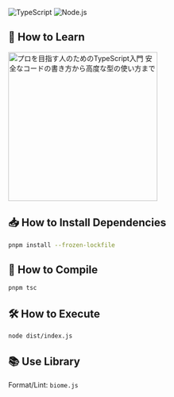 ![TypeScript](https://img.shields.io/badge/TypeScript-v5.5.4-blue)
![Node.js](https://img.shields.io/badge/Node.js-v22-brightgreen)
## 📝 How to Learn
<image src="https://github.com/user-attachments/assets/6c4c790c-2b90-4667-a570-96ab85481892" width="300" alt="プロを目指す人のためのTypeScript入門 安全なコードの書き方から高度な型の使い方まで"/>

## 📥 How to Install Dependencies
```sh
pnpm install --frozen-lockfile
```

## 🚀 How to Compile
```sh
pnpm tsc
```

## 🛠️ How to Execute
```sh
node dist/index.js
```

## 📚 Use Library
Format/Lint: `biome.js`
